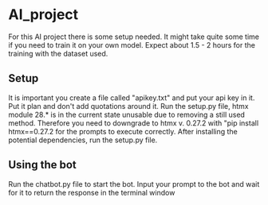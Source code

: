 # AI_project

For this AI project there is some setup needed. It might take quite some time if you need to train it on your own model. Expect about 1.5 - 2 hours for the training with the dataset used.

## Setup
It is important you create a file called "apikey.txt" and put your api key in it. Put it plan and don't add quotations around it.
Run the setup.py file, htmx module 28.* is in the current state unusable due to removing a still used method. Therefore you need to downgrade to htmx v. 0.27.2 with "pip install htmx==0.27.2 for the prompts to execute correctly. After installing the potential dependencies, run the setup.py file.

## Using the bot
Run the chatbot.py file to start the bot. Input your prompt to the bot and wait for it to return the response in the terminal window
